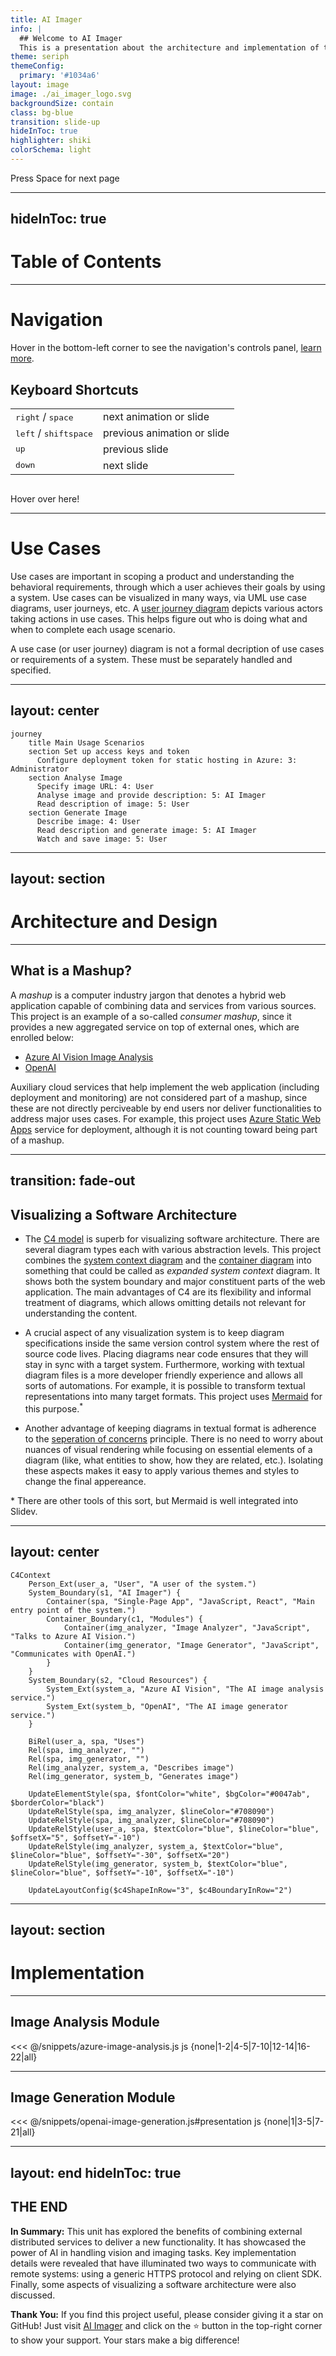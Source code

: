 ```yaml
---
title: AI Imager
info: |
  ## Welcome to AI Imager
  This is a presentation about the architecture and implementation of this educational unit. It contains references for further study and ideas how to evolve the project.
theme: seriph
themeConfig:
  primary: '#1034a6'
layout: image
image: ./ai_imager_logo.svg
backgroundSize: contain
class: bg-blue
transition: slide-up
hideInToc: true
highlighter: shiki
colorSchema: light
---
```


<style>
  .bg-blue {
    background-color: #12aefe;
  }
  .shadow-icon {
    filter: drop-shadow(2px 4px 6px #000000);
  }
</style>

<div class="pt-12 absolute bottom-1 left-0 right-0 text-center">
  <span @click="$slidev.nav.next" class="px-2 py-1 rounded cursor-pointer" hover="bg-white bg-opacity-10" color="black">
    Press Space for next page <carbon:arrow-right class="inline"/>
  </span>
</div>

<div class="abs-br m-6 flex gap-2">
  <a href="https://github.com/evarga/ai-imager" target="_blank" alt="GitHub" title="Open in GitHub"
    class="text-xl slidev-icon-btn opacity-50 !border-none !hover:text-white shadow-icon">
    <carbon-logo-github />
  </a>
</div>

---
hideInToc: true
---

# Table of Contents

<Toc minDepth="1" maxDepth="2"></Toc>

---

# Navigation

Hover in the bottom-left corner to see the navigation's controls panel, [learn more](https://sli.dev/guide/navigation.html).

## Keyboard Shortcuts

|     |     |
| --- | --- |
| <kbd>right</kbd> / <kbd>space</kbd>| next animation or slide |
| <kbd>left</kbd>  / <kbd>shift</kbd><kbd>space</kbd> | previous animation or slide |
| <kbd>up</kbd> | previous slide |
| <kbd>down</kbd> | next slide |

<img
  v-click
  class="absolute -bottom-9 -left-7 w-80 opacity-50"
  src="https://sli.dev/assets/arrow-bottom-left.svg"
  alt=""
/>
<p v-after class="absolute bottom-23 left-45 opacity-30 transform -rotate-10">Hover over here!</p>

---

# Use Cases

Use cases are important in scoping a product and understanding the behavioral requirements, through which a user achieves their
goals by using a system. Use cases can be visualized in many ways, via UML use case diagrams, user journeys, etc. A [user journey diagram](https://mermaid.js.org/syntax/userJourney.html) depicts various actors taking actions in use cases. This helps figure out who is doing what and when to complete each usage scenario.

A use case (or user journey) diagram is not a formal decription of use cases or requirements of a system. These must be separately handled and specified.

---
layout: center
---

```mermaid {theme: 'neutral', scale: 0.6}
journey
    title Main Usage Scenarios
    section Set up access keys and token
      Configure deployment token for static hosting in Azure: 3: Administrator
    section Analyse Image
      Specify image URL: 4: User
      Analyse image and provide description: 5: AI Imager
      Read description of image: 5: User
    section Generate Image
      Describe image: 4: User
      Read description and generate image: 5: AI Imager
      Watch and save image: 5: User
```

---
layout: section
---

# Architecture and Design

---

## What is a Mashup?

A *mashup* is a computer industry jargon that denotes a <span v-mark.underline.orange>hybrid web application</span> capable of combining data and services from various sources. This project is an example of a so-called *consumer mashup*, since it provides a new aggregated service on top of external ones, which are enrolled below:

- [Azure AI Vision Image Analysis](https://learn.microsoft.com/en-us/azure/ai-services/computer-vision/overview-image-analysis?tabs=4-0)
- [OpenAI](https://openai.com)

Auxiliary cloud services that help implement the web application (including deployment and monitoring) are not considered part of a mashup, since these are not directly perciveable by end users nor deliver functionalities to address major uses cases. For example, this project uses [Azure Static Web Apps](https://learn.microsoft.com/en-us/azure/static-web-apps/overview) service for deployment, although it is not counting toward being part of a mashup.

---
transition: fade-out
---

## Visualizing a Software Architecture

<v-clicks>

- The [C4 model](https://c4model.com) is superb for visualizing software architecture. There are several diagram types each with various abstraction levels. This project combines the [system context diagram](https://c4model.com/#SystemContextDiagram) and the [container diagram](https://c4model.com/#ContainerDiagram) into something that could be called as *expanded system context* diagram. It shows both the system boundary and major constituent parts of the web application. The main advantages of C4 are its flexibility and informal treatment of diagrams, which allows omitting details not relevant for understanding the content.

- A crucial aspect of any visualization system is to keep diagram specifications inside the same version control system where the rest of source code lives. Placing diagrams near code ensures that they will stay in sync with a target system. Furthermore, working with textual diagram files is a more developer friendly experience and allows all sorts of automations. For example, it is possible to transform textual representations into many target formats. This project uses [Mermaid](https://mermaid.js.org) for this purpose.<sup v-if="$clicks >= 2">*</sup>

- Another advantage of keeping diagrams in textual format is adherence to the [seperation of concerns](https://en.wikipedia.org/wiki/Separation_of_concerns) principle. There is no need to worry about nuances of visual rendering while focusing on essential elements of a diagram (like, what entities to show, how they are related, etc.). Isolating these aspects makes it easy to apply various themes and styles to change the final appereance.

</v-clicks>

<p v-if="$clicks >= 2" class="mt-5 text-sm opacity-75">
  * There are other tools of this sort, but Mermaid is well integrated into Slidev.
</p>

---
layout: center
---

```mermaid {theme: 'neutral', scale: 0.47}
C4Context
    Person_Ext(user_a, "User", "A user of the system.")
    System_Boundary(s1, "AI Imager") {
        Container(spa, "Single-Page App", "JavaScript, React", "Main entry point of the system.")
        Container_Boundary(c1, "Modules") {
            Container(img_analyzer, "Image Analyzer", "JavaScript", "Talks to Azure AI Vision.")
            Container(img_generator, "Image Generator", "JavaScript", "Communicates with OpenAI.")
        }  
    }
    System_Boundary(s2, "Cloud Resources") {
        System_Ext(system_a, "Azure AI Vision", "The AI image analysis service.")
        System_Ext(system_b, "OpenAI", "The AI image generator service.")
    }

    BiRel(user_a, spa, "Uses")
    Rel(spa, img_analyzer, "")
    Rel(spa, img_generator, "")
    Rel(img_analyzer, system_a, "Describes image")
    Rel(img_generator, system_b, "Generates image")    

    UpdateElementStyle(spa, $fontColor="white", $bgColor="#0047ab", $borderColor="black")
    UpdateRelStyle(spa, img_analyzer, $lineColor="#708090")
    UpdateRelStyle(spa, img_analyzer, $lineColor="#708090")
    UpdateRelStyle(user_a, spa, $textColor="blue", $lineColor="blue", $offsetX="5", $offsetY="-10")
    UpdateRelStyle(img_analyzer, system_a, $textColor="blue", $lineColor="blue", $offsetY="-30", $offsetX="20")
    UpdateRelStyle(img_generator, system_b, $textColor="blue", $lineColor="blue", $offsetY="-10", $offsetX="-10")

    UpdateLayoutConfig($c4ShapeInRow="3", $c4BoundaryInRow="2")
```

---
layout: section
---

# Implementation

---

## Image Analysis Module

<<< @/snippets/azure-image-analysis.js js {none|1-2|4-5|7-10|12-14|16-22|all}
<arrow v-click="[5, 6]" x1="500" y1="300" x2="620" y2="360" color="#953" width="2" arrowSize="1" />

---

## Image Generation Module

<<< @/snippets/openai-image-generation.js#presentation js {none|1|3-5|7-21|all}

---
layout: end
hideInToc: true
---

## <CheckeredFlag/> THE END <CheckeredFlag/>

**In Summary:**
This unit has explored the benefits of combining external distributed services to deliver a new functionality. It has showcased the power of AI in handling vision and imaging tasks. Key implementation details were revealed that have illuminated two ways to communicate with remote systems: using a generic HTTPS protocol and relying on client SDK. Finally, some aspects of visualizing a software architecture were also discussed. 

**Thank You:**
If you find this project useful, please consider giving it a star on GitHub! Just visit [AI Imager](https://github.com/evarga/ai-imager) and click on the ⭐ button in the top-right corner to show your support. Your stars make a big difference!
